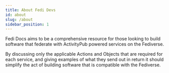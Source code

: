 ```yaml
---
title: About Fedi Devs
id: about
slug: /about
sidebar_position: 1
---
```


Fedi Docs aims to be a comprehensive resource for those looking to build software that federate with ActivityPub powered services on the Fediverse.

By discussing only the applicable Actions and Objects that are required for each service, and giving examples of what they send out in return it should simplify the act of building software that is compatible with the Fediverse.
